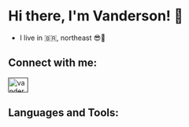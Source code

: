 # Hi there, I'm Vanderson! 👋

- I live in :brazil:, northeast 😎:sunrise:


## Connect with me:
<a href=" " target="_blank">
 <img align="center" alt="vanderson-instagram" height="30" width="40" src="https://img.icons8.com/ios-glyphs/2x/instagram-new.png">
</a>

## Languages and Tools:
<!--
**Vanderson10/Vanderson10** is a ✨ _special_ ✨ repository because its `README.md` (this file) appears on your GitHub profile.

Here are some ideas to get you started:

- 🔭 I’m currently working on ...
- 🌱 I’m currently learning ...
- 👯 I’m looking to collaborate on ...
- 🤔 I’m looking for help with ...
- 💬 Ask me about ...
- 📫 How to reach me: ...
- 😄 Pronouns: ...
- ⚡ Fun fact: ...
-->
